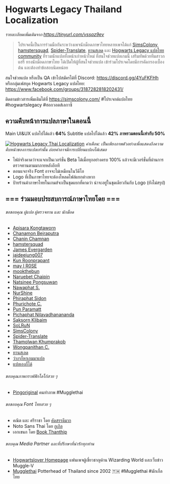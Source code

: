 # Hogwarts Legacy Thailand Localization

*รายละเอียดเพิ่มเติมจาก https://tinyurl.com/vssaz9ev*
> โปรเจคนี้เป็นการร่วมมือกันระหว่างเพจนักม็อดภาษาไทยหลายเพจได้แก่ [SimsColony](https://www.facebook.com/SimsColony), [hamstersquad](https://www.facebook.com/onehamstersquad/), [Spider-Translate](https://www.facebook.com/SpiderTranslate), [ทานสเลด](https://www.facebook.com/TransladeThai) และ [Hogwarts Legacy แปลไทย community](https://www.facebook.com/groups/3187282818202431/) ที่รวมนักแปลทั้งหน้าเก่าหน้าใหม่ ที่สนใจช่วยแปลเกมนี้ เสริมทัพด้วยทีมสาวกแฮรี่ ทางนักม็อดภาษาไทย ได้เปิดให้ผู้ที่สนใจช่วยแปล เข้าร่วมโปรเจคโดยมีการคัดกรองเบื้องต้น และต้องทำข้อสอบนิดหน่อย

สนใจช่วยแปล หรือเป็น QA เข้าไปสมัครได้ที่ Discord: https://discord.gg/4YuFKFHh หรือกลุ่มเฟสบุค Hogwarts Legacy แปลไทย: https://www.facebook.com/groups/3187282818202431/

ติดตามข่าวสารเพิ่มเติมได้ที่ https://simscolony.com/ #โปรเจกต์แปลไทย #hogwartslegacy #ฮอกวอตส์เลกาซี

## ความคืบหน้าการแปลภาษาในตอนนี้

Main UI&UX แปลไปได้แล้ว **64%**
Subtitle แปลไปได้แล้ว **42%**
**ภาพรวมตอนนี้เท่ากับ 50%**

[![Hogwarts Legacy Thai Localization](https://img.youtube.com/vi/nTNIORUdSe8/maxresdefault.jpg)](https://youtu.be/378btirFqQg "Hogwarts Legacy Thai Localization")
*คำเตือน: เป็นเพียงภาพตัวอย่างเพื่อแสดงถึงความคืบหน้าของการแปลเท่านั้น ถ่อยคำอาจมีการเปลี่ยนแปลงได้เสมอ*

- ไฟล์จริงคาดว่าจะแจกเป็นเวอร์ชั่น Beta ได้เมื่อทุกอย่างครบ 100% แล้วจะมีเวอร์ชั่นที่ผ่านการตรวจทานตามมาภายหลังอีกที
- ตอนแจกจริง Font อาจจะไม่เหมือนในวีดีโอ
- Logo ที่เป็นภาษาไทยจะต้องโหลดไฟล์แยกต่างหาก
- ป้ายร้านค้าภาษาไทยในเกมส์จะเป็นชุดแยกที่คาดว่า น่าจะอยู่ในชุดเดียวกันกับ Logo (ยังไม่สรุป)

## === ร่วมมอบประสบการณ์ภาษาไทยโดย ===

###### ขอขอบคุณ ผู้แปล ผู้ตรวจทาน และ นักม็อด
+ [Apisara Kongtaworn](https://www.facebook.com/Apisara.k43)
+ [Chanamon Bejraputra](https://www.facebook.com/jan.chanamon)
+ [Chanin Chamnan](https://www.facebook.com/chinznz.chamnan/)
+ [hamstersquad](https://www.facebook.com/onehamstersquad/)
+ [James Evergarden](https://www.facebook.com/profile.php?id=100003894496976)
+ [jaideejung007](https://discuzthai.com/)
+ [Kun Roonprapant](#)
+ [may I R0SE](https://instagram.com/mamukyy?igshid=NDk5N2NlZjQ=)
+ [mookthebun](https://www.twitch.tv/mookthebun)
+ [Naruebet Chaipin](https://www.facebook.com/naruebet)
+ [Natsinee Pongsuwan](https://www.facebook.com/nam.pongsuwan/)
+ [Nawaphat S.](#)
+ [NurShine](#)
+ [Phiraphat Sidon](https://www.facebook.com/phiraphats/)
+ [Phurichote C.](#)
+ [Pun Paramatt](#)
+ [Pichaphat Nilavadhanananda](https://www.facebook.com/oilfromnowherex)
+ [Saksorn Klibaim](https://www.facebook.com/saksorn.glibaim)
+ [SoLRuN](https://www.facebook.com/profile.php?id=100009724057464)
+ [SimsColony](https://www.facebook.com/SimsColony)
+ [Spider-Translate](https://www.facebook.com/SpiderTranslate)
+ [Thamolwan Khumprakob](https://www.facebook.com/jobjab.khumprakob)
+ [Wongpanithan C.](https://instagram.com/niitanc?igshid=NzAzN2Q1NTE=)
+ [ทานสเลด](https://www.facebook.com/TransladeThai)
+ [ว่างๆก็หาเกมมาแปล](https://www.facebook.com/lazymodthai)
+ [แปลเองก็ได้](https://www.facebook.com/translatekordai)

###### ขอบคุณภาพกราฟฟิกโลโก้สวย ๆ
+ [Pingoriginal](https://www.facebook.com/pingpongoriginal) คนทำภาพ #Mugglethai

###### ขอขอบคุณ Font ไทยสวย ๆ
+ คณิต และ ศรีราชา โดย [คัดสรรดีมาก](https://www.cadsondemak.com/)
+ Noto Sans Thai โดย [กูเกิล](https://fonts.google.com/noto)
+ เอกเขนก โดย [Book Thanthip](https://www.facebook.com/BookThanthip)

###### ขอบคุณ Media Partner และที่ปรึกษาที่น่ารักทุกท่าน
+ [Hogwartslover Homepage](https://www.facebook.com/hogwartsloverhomepage)
  แฟนเพจผู้เชี่ยวชาญด้าน Wizarding World และเว็บข่าว Muggle-V
+ [Mugglethai](https://www.facebook.com/mugglethai.mt)
  Potterhead of Thailand since 2002 🇹🇭 #Mugglethai #มักเกิ้ลไทย
